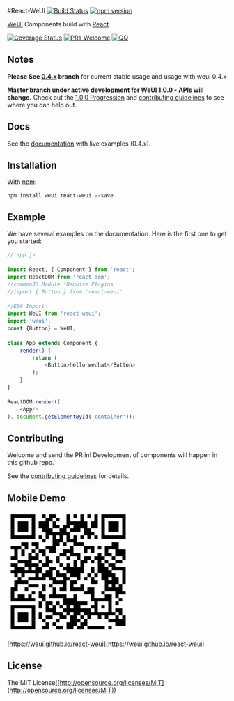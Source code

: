 #React-WeUI [![Build Status](https://travis-ci.org/weui/react-weui.svg?branch=master)](https://travis-ci.org/weui/react-weui) [![npm version](https://img.shields.io/npm/v/react-weui.svg)](https://www.npmjs.org/package/react-weui)

[WeUI](https://github.com/weui/weui) Components build with [React](http://facebook.github.io/react/).

[![Coverage Status](https://coveralls.io/repos/github/weui/react-weui/badge.svg?branch=master)](https://coveralls.io/github/weui/react-weui?branch=master)  [![PRs Welcome](https://img.shields.io/badge/PRs-welcome-brightgreen.svg)](CONTRIBUTING.md#pull-requests) [![QQ](http://pub.idqqimg.com/wpa/images/group.png)](http://jq.qq.com/?_wv=1027&k=413HLfV)

## Notes
__Please See [0.4.x](https://github.com/weui/react-weui/tree/0.4.x) branch__ for current stable usage and usage with weui 0.4.x

__Master branch under active development for WeUI 1.0.0 - APIs will change.__ Check out the [1.0.0 Progression](https://github.com/weui/react-weui/projects/1) and [contributing guidelines](https://github.com/n7best/react-weui-1/blob/master/CONTRIBUTING.md) to see where you can help out.

## Docs


See the [documentation](https://n7best.github.io/react-weui-doc-0.4.0) with live examples (0.4.x).

## Installation

With [npm](http://npmjs.com/):

```
npm install weui react-weui --save
```

## Example

We have several examples on the documentation. Here is the first one to get you started:
```javascript
// app.js

import React, { Component } from 'react';
import ReactDOM from 'react-dom';
//commonJS Module *Require Plugins
//import { Button } from 'react-weui'

//ES6 Import
import WeUI from 'react-weui';
import 'weui';
const {Button} = WeUI;

class App extends Component {
    render() {
        return (
            <Button>hello wechat</Button>
        );
    }
}

ReactDOM.render((
    <App/>
), document.getElementById('container'));

```

## Contributing

Welcome and send the PR in! Development of components will happen in this github repo.

See the [contributing guidelines](https://github.com/n7best/react-weui-1/blob/master/CONTRIBUTING.md) for details.

## Mobile Demo

![react-weui](./docs/qrcode.png)

[https://weui.github.io/react-weui](https://weui.github.io/react-weui)

## License

The MIT License([http://opensource.org/licenses/MIT](http://opensource.org/licenses/MIT))


